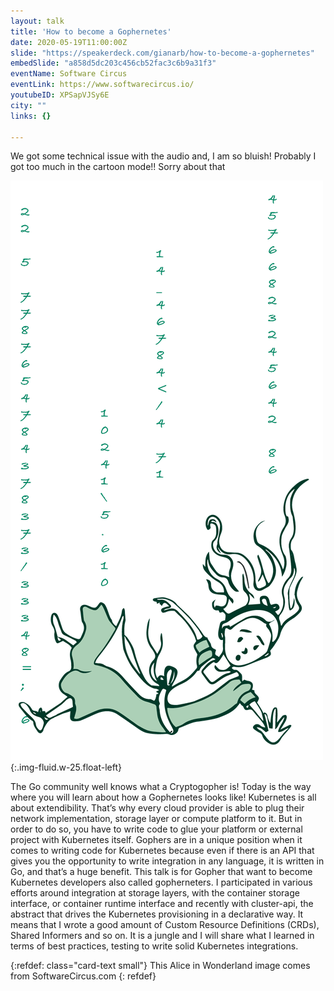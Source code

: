 ```yaml
---
layout: talk
title: 'How to become a Gophernetes'
date: 2020-05-19T11:00:00Z
slide: "https://speakerdeck.com/gianarb/how-to-become-a-gophernetes"
embedSlide: "a858d5dc203c456cb52fac3c6b9a31f3"
eventName: Software Circus
eventLink: https://www.softwarecircus.io/
youtubeID: XPSapVJSy6E
city: ""
links: {}

---
```

<div class="alert alert-warning" role="alert">
    We got some technical issue with the audio and, I am so bluish! Probably I
    got too much in the cartoon mode!! Sorry about that
</div>

![Image provided by Software Circus](/img/software-circus-alice.png){:.img-fluid.w-25.float-left}

The Go community well knows what a Cryptogopher is! Today is the way where you
will learn about how a Gophernetes looks like! Kubernetes is all about
extendibility. That’s why every cloud provider is able to plug their network
implementation, storage layer or compute platform to it. But in order to do so,
you have to write code to glue your platform or external project with Kubernetes
itself. Gophers are in a unique position when it comes to writing code for
Kubernetes because even if there is an API that gives you the opportunity to
write integration in any language, it is written in Go, and that’s a huge
benefit. This talk is for Gopher that want to become Kubernetes developers also
called gopherneters. I participated in various efforts around integration at
storage layers, with the container storage interface, or container runtime
interface and recently with cluster-api, the abstract that drives the Kubernetes
provisioning in a declarative way. It means that I wrote a good amount of Custom
Resource Definitions (CRDs), Shared Informers and so on. It is a jungle and I
will share what I learned in terms of best practices, testing to write solid
Kubernetes integrations.

{:refdef: class="card-text small"}
This Alice in Wonderland image comes from SoftwareCircus.com
{: refdef}
